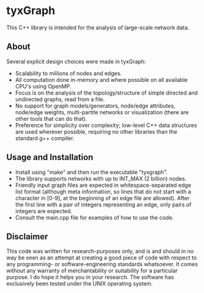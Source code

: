 # tyxGraph

This C++ library is intended for the analysis of large-scale network data. 

## About

Several explicit design choices were made in tyxGraph:

* Scalability to millions of nodes and edges.
* All computation done in-memory and where possible on all available CPU's using OpenMP. 
* Focus is on the analysis of the topology/structure of simple directed and undirected graphs, read from a file. 
* No support for graph models/generators, node/edge attributes, node/edge weights, multi-partite networks or visualization (there are other tools that can do that).   
* Preference for simplicity over complexity; low-level C++ data structures are used wherever possible, requiring no other libraries than the standard g++ compiler. 

## Usage and Installation

* Install using "make" and then run the executable "tyxgraph". 
* The library supports networks with up to INT_MAX (2 billion) nodes.
* Friendly input graph files are expected in whitespace-separated edge list format (although meta information, so lines that do not start with a character in [0-9], at the beginning of an edge file are allowed).
    After the first line with a pair of integers representing an edge, only pairs of integers are expected.
* Consult the main.cpp file for examples of how to use the code. 

## Disclaimer

This code was written for research-purposes only, and is and should in no way be seen as an attempt at creating a good piece of code with respect to any programming- or software-engineering standards whatsoever. 
It comes without any warranty of merchantability or suitability for a particular purpose. I do hope it helps you in your research. 
The software has exclusively been tested under the UNIX operating system.
